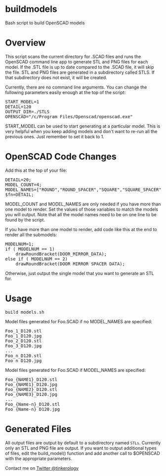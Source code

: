 # buildmodels
Bash script to build OpenSCAD models

# Overview
This script scans the current directory for .SCAD files and runs the OpenSCAD command line app to generate STL and PNG files for each model. If the .STL file is up to date compared to the .SCAD file, it will skip the file. STL and PNG files are generated in a subdirectory called STLS. If that subdirectory does not exist, it will be created.

Currently, there are no command line arguments. You can change the following parameters easily enough at the top of the script:
<pre>
START_MODEL=1
DETAIL=120
OUTPUT_DIR=./STLS
OPENSCAD="/c/Program Files/Openscad/openscad.exe"
</pre>

START_MODEL can be used to start generating at a particular model. This is very helpful when you keep adding models and don't want to re-run all the previous ones. Just remember to set it back to 1.

# OpenSCAD Code Changes

Add this at the top of your file:
<pre>
DETAIL=20;
MODEL_COUNT=4;
MODEL_NAMES=["ROUND","ROUND_SPACER","SQUARE","SQUARE_SPACER"];
$fn=DETAIL;
</pre>
MODEL_COUNT and MODEL_NAMES are only needed if you have more than one model to render. Set the values of those variables to match the models you will output. Note that all the model names need to be on one line to be found by the script.

If you have more than one model to render, add code like this at the end to render all the submodels:
<pre>
MODELNUM=1;
if ( MODELNUM == 1)
    drawRoundBracket(DOOR_MIRROR_DATA);
else if ( MODELNUM == 2)
    drawRoundBracket(DOOR_MIRROR_SPACER_DATA);
</pre>
Otherwise, just output the single model that you want to generate an STL for.

# Usage
<pre>
build_models.sh
</pre>
Model files generated for Foo.SCAD if no MODEL_NAMES are specified:
<pre>
Foo_1_D120.stl
Foo_1_D120.jpg
Foo_2_D120.stl
Foo_3_D120.jpg
...
Foo_n_D120.stl
Foo_n_D120.jpg
</pre>

Model files generated for Foo.SCAD if MODEL_NAMES are specified:
<pre>
Foo_{NAME1}_D120.stl
Foo_{NAME1}_D120.jpg
Foo_{NAME2}_D120.stl
Foo_{NAME3}_D120.jpg
...
Foo_{Name-n}_D120.stl
Foo_{Name-n}_D120.jpg
</pre>

# Generated Files
All output files are output by default to a subdirectory named <code>STLs</code>. Currently only an STL and PNG file are output. If you want to output additional types of files, edit the build_model() function and add another call to $OPENSCAD with the appropriate parameters.

Contact me on [Twitter @tinkerology](http://twitter.com/tinkerology)
